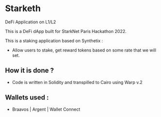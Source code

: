 # Starketh
DeFi Application on L1/L2 


This is a DeFi dApp built for StarkNet Paris Hackathon 2022. 

This is a staking application based on Synthetix :

- Allow users to stake, get reward tokens based on some rate that we will set. 


## How it is done ? 

- Code is written in Solidity and transpilled to Cairo using Warp v.2

## Wallets used :

- Braavos | Argent | Wallet Connect 
